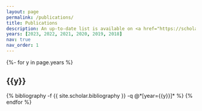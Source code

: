 ```yaml
---
layout: page
permalink: /publications/
title: Publications
description: An up-to-date list is available on <a href="https://scholar.google.com/citations?user=atD6GcMAAAAJ&hl=en" target="_blank">Google Scholar</a>.
years: [2023, 2022, 2021, 2020, 2019, 2018]
nav: true
nav_order: 1
---
```

<!-- _pages/publications.md -->
<div class="publications">

{%- for y in page.years %}
  <h2 class="year">{{y}}</h2>
  {% bibliography -f {{ site.scholar.bibliography }} -q @*[year={{y}}]* %}
{% endfor %}

</div>
